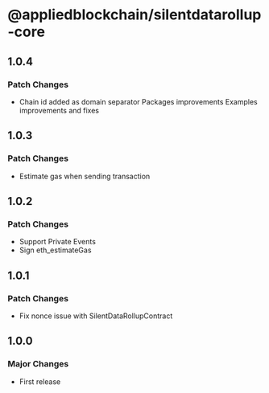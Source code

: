 # @appliedblockchain/silentdatarollup-core

## 1.0.4

### Patch Changes

- Chain id added as domain separator
  Packages improvements
  Examples improvements and fixes

## 1.0.3

### Patch Changes

- Estimate gas when sending transaction

## 1.0.2

### Patch Changes

- Support Private Events
- Sign eth_estimateGas

## 1.0.1

### Patch Changes

- Fix nonce issue with SilentDataRollupContract

## 1.0.0

### Major Changes

- First release
